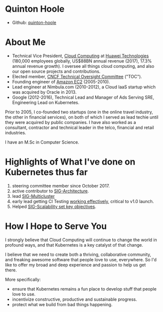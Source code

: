 # Quinton Hoole

- Github: [quinton-hoole](https://github.com/quinton-hoole)

# About Me

- Technical Vice President, [Cloud
Computing](https://www.huaweicloud.com/en-us/) at [Huawei
Technologies](https://www.huawei.com/us/press-events/annual-report/2017)
(180,000 employees globally, US$88BN annual revenue (2017), 17.3%
annual revenue growth).  I oversee all things cloud
computing, and also our open source projects and contributions.
- Elected member, [CNCF Technical Oversight Committee](https://github.com/cncf/toc) ("TOC").
- Founding engineer of [Amazon EC2](https://aws.amazon.com/ec2/) (2005-2010).
- Lead engineer at Nimbula.com (2010-2012), a Cloud IaaS
startup which was acquired by Oracle in 2013.
- Google (2012-2016), Technical Lead and Manager of
Ads Serving SRE, Engineering Lead on Kubernetes.

Prior to 2005, I co-founded two startups (one in the online travel
industry, the other in financial services), on both of which I served
as lead techie until they were acquired by public companies.  I have
also worked as a consultant, contractor and technical leader in the
telco, financial and retail industries.

I have an M.Sc in Computer Science.

# Highlights of What I've done on Kubernetes thus far

1. steering committee member since October 2017. 
2. active contributor to [SIG-Architecture](https://github.com/kubernetes/community/tree/master/sig-architecture).
3. lead [SIG-Multicluster](https://github.com/kubernetes/community/tree/master/sig-multicluster)
4. early lead getting CI Testing [working effectively](/contributors/devel/sig-testing/writing-good-e2e-tests.md), critical to v1.0 launch.
5. Helped [SIG-Scalability set key
objectives](https://github.com/kubernetes/community/blob/master/sig-scalability/goals.md).

# How I Hope to Serve You

I strongly believe that Cloud Computing will continue to change the world in profound ways, 
and that Kubernetes is a key catalyst of that change.

I believe that we need to create both a
thriving, collaborative community, and freaking awesome software that
people love to use, everywhere.  So I'd
like to offer my broad and deep experience and passion to help
us get there.

More specifically:

- ensure that Kubernetes remains a fun place to develop stuff that
  people love to use.
- incentivize constructive, productive and sustainable progress.
- protect what we build from bad things happening.
